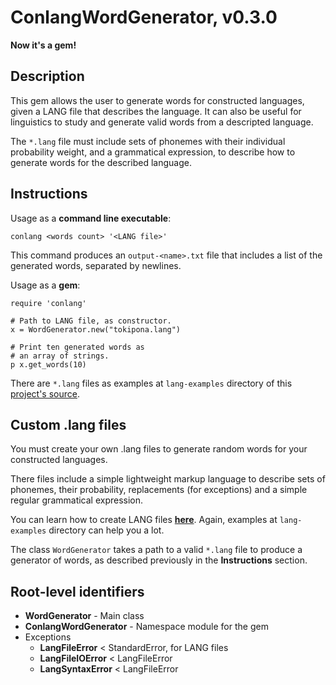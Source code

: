 ConlangWordGenerator, v0.3.0
=================================
**Now it's a gem!**

Description
-----------
This gem allows the user to generate words for
constructed languages, given a LANG file that
describes the language. It can also be useful
for linguistics to study and generate valid words
from a descripted language.

The `*.lang` file must include sets of phonemes with 
their individual probability weight, and a grammatical
expression, to describe how to generate words for the
described language.

Instructions
------------
Usage as a **command line executable**:

	conlang <words count> '<LANG file>'

This command produces an `output-<name>.txt`
file that includes a list of the generated words,
separated by newlines.

Usage as a **gem**:

	require 'conlang'

	# Path to LANG file, as constructor.
	x = WordGenerator.new("tokipona.lang")

	# Print ten generated words as
	# an array of strings.
	p x.get_words(10)

There are `*.lang` files as examples at `lang-examples` 
directory of this [project's source](https://github.com/fluorine/ConlangWordGenerator).

Custom .lang files
------------------
You must create your own .lang files to generate random 
words for your constructed languages.

There files include a simple lightweight markup language
to describe sets of phonemes, their probability, replacements
(for exceptions) and a simple regular grammatical expression.

You can learn how to create LANG files [**here**](LANG_FILES_DOC.md).
Again, examples at `lang-examples` directory can help you a lot.

The class `WordGenerator` takes a path to a valid `*.lang`
file to produce a generator of words, as described previously
in the **Instructions** section.

Root-level identifiers
----------------------
- **WordGenerator** - Main class
- **ConlangWordGenerator** - Namespace module for the gem
- Exceptions
   - **LangFileError** < StandardError, for LANG files
   - **LangFileIOError** < LangFileError
   - **LangSyntaxError** < LangFileError